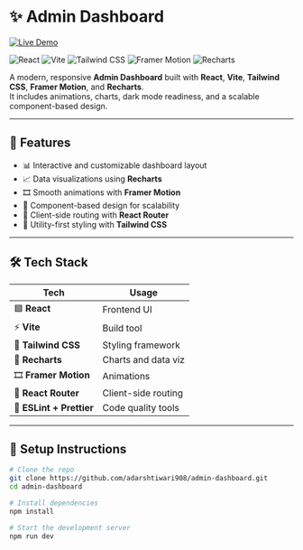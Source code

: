 # ✨ Admin Dashboard

[![Live Demo](https://img.shields.io/badge/Live%20Demo-Visit%20App-orange?style=for-the-badge&logo=vercel)](https://admin-dashboard-v2-chi.vercel.app/)

![React](https://img.shields.io/badge/React-18.2.0-blue?logo=react)
![Vite](https://img.shields.io/badge/Vite-4.4-646CFF?logo=vite)
![Tailwind CSS](https://img.shields.io/badge/TailwindCSS-3.3-06B6D4?logo=tailwindcss)
![Framer Motion](https://img.shields.io/badge/Framer%20Motion-Animations-ff69b4?logo=framer)
![Recharts](https://img.shields.io/badge/Recharts-DataViz-red?logo=recharts)

A modern, responsive **Admin Dashboard** built with **React**, **Vite**, **Tailwind CSS**, **Framer Motion**, and **Recharts**.  
It includes animations, charts, dark mode readiness, and a scalable component-based design.  

---

## 🚀 Features
- 📊 Interactive and customizable dashboard layout   
- 📈 Data visualizations using **Recharts**  
- 🎞️ Smooth animations with **Framer Motion**  
- 🧩 Component-based design for scalability  
- 🧭 Client-side routing with **React Router**  
- 💨 Utility-first styling with **Tailwind CSS**  

---

## 🛠️ Tech Stack

| Tech                | Usage                     |
|---------------------|---------------------------|
| 🟦 **React**        | Frontend UI               |
| ⚡ **Vite**         | Build tool                |
| 🎨 **Tailwind CSS** | Styling framework         |
| 🔢 **Recharts**     | Charts and data viz       |
| 🎞️ **Framer Motion** | Animations              |
| 🧭 **React Router** | Client-side routing       |
| 🧪 **ESLint + Prettier** | Code quality tools   |

---

## 🚧 Setup Instructions

```bash
# Clone the repo
git clone https://github.com/adarshtiwari908/admin-dashboard.git
cd admin-dashboard

# Install dependencies
npm install

# Start the development server
npm run dev

